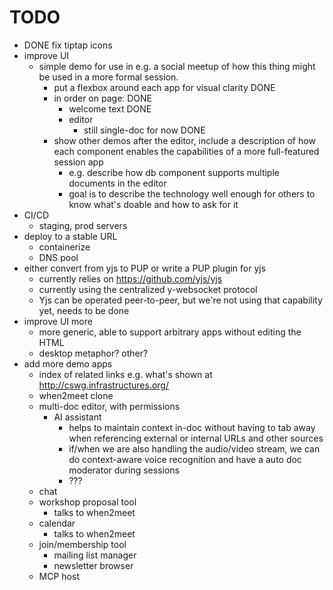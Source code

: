 TODO
====

- DONE fix tiptap icons 
- improve UI
    - simple demo for use in e.g. a social meetup of how this thing
      might be used in a more formal session.  
      - put a flexbox around each app for visual clarity DONE
      - in order on page: DONE
          - welcome text DONE
          - editor
            - still single-doc for now DONE
      - show other demos after the editor, include a description of
        how each component enables the capabilities of a more
        full-featured session app
        - e.g. describe how db component supports multiple documents
          in the editor
        - goal is to describe the technology well enough for
          others to know what's doable and how to ask for it
- CI/CD  
    - staging, prod servers
- deploy to a stable URL
    - containerize
    - DNS pool
- either convert from yjs to PUP or write a PUP plugin for yjs
    - currently relies on https://github.com/yjs/yjs
    - currently using the centralized y-websocket protocol
    - Yjs can be operated peer-to-peer, but we're not using that
      capability yet, needs to be done
- improve UI more
    - more generic, able to support arbitrary apps without editing the
      HTML
    - desktop metaphor?  other?
- add more demo apps 
    - index of related links e.g. what's shown at
      http://cswg.infrastructures.org/
    - when2meet clone
    - multi-doc editor, with permissions
        - AI assistant
            - helps to maintain context in-doc without having to tab
              away when referencing external or internal URLs and
              other sources
            - if/when we are also handling the audio/video stream, we
              can do context-aware voice recognition and have a auto
              doc moderator during sessions
            - ???
    - chat
    - workshop proposal tool
        - talks to when2meet 
    - calendar
        - talks to when2meet
    - join/membership tool
        - mailing list manager
        - newsletter browser
    - MCP host


